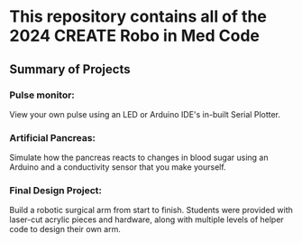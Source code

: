 # This repository contains all of the 2024 CREATE Robo in Med Code

## Summary of Projects

### Pulse monitor:
View your own pulse using an LED or Arduino IDE's in-built Serial Plotter.

### Artificial Pancreas:
Simulate how the pancreas reacts to changes in blood sugar using an Arduino and a conductivity sensor that you make yourself.

### Final Design Project:
Build a robotic surgical arm from start to finish. Students were provided with laser-cut acrylic pieces and hardware, along with multiple levels of helper code to design their own arm.
